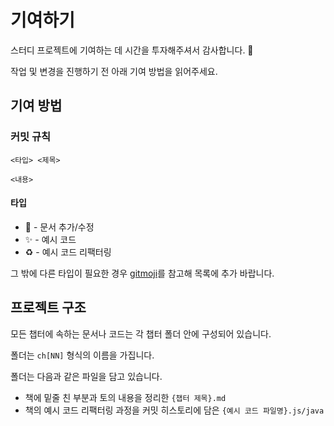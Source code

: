 # 기여하기

스터디 프로젝트에 기여하는 데 시간을 투자해주셔서 감사합니다. 🎉

작업 및 변경을 진행하기 전 아래 기여 방법을 읽어주세요.

## 기여 방법

### 커밋 규칙

```
<타입> <제목>

<내용>
```

#### 타입

- 📝 - 문서 추가/수정
- ✨ - 예시 코드
- ♻️ - 예시 코드 리팩터링

그 밖에 다른 타입이 필요한 경우 [gitmoji](https://gitmoji.dev/)를 참고해 목록에 추가 바랍니다.

## 프로젝트 구조

모든 챕터에 속하는 문서나 코드는 각 챕터 폴더 안에 구성되어 있습니다.

폴더는 `ch[NN]` 형식의 이름을 가집니다.

폴더는 다음과 같은 파일을 담고 있습니다.

- 책에 밑줄 친 부분과 토의 내용을 정리한 `{챕터 제목}.md`
- 책의 예시 코드 리팩터링 과정을 커밋 히스토리에 담은 `{예시 코드 파일명}.js/java`
